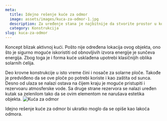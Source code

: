 ```yaml
---
meta:
  title: Idejno rešenje kuće za odmor
  image: assets/images/kuca-za-odmor-1.jpg
  description: Za uređenje stana je najbitnije da stvorite prostor u kome ćete se osećati onako kako vi to želite, kao kod kuće. Arhitekta je tu da vam pomogne u kreiranju i realizaciji ideje. Ovde je prikazano nekoliko ideja uređenje stana, koje su rađene zahtevima vlasnika.
  category: Konstrukcija
slug: kuca-za-odmor
---
```

Koncept blizak aktivnoj kući. Pošto nije određena lokacija ovog objekta, ono što je sigurno moguće iskoristiti od obnovljivih izvora energije je sunčeva energija. Zbog toga je i forma kuće usklađena upotrebi klasičnijih oblika solarnih ćelija. 

Deo krovne konstrukcije u isto vreme čini i nosače za solarne ploče. Takođe je predviđeno da se ove ploče po potrebi koriste i kao zaštita od sunca. Desno od ulaza se nalazi ostava na čijem kraju je moguće pristupiti i rezervoaru atmosferske vode. Sa druge strane rezervora se nalazi uređen kutak sa zelenilom tako da se ovim elementom ne narušava estetika objekta. 
![Kuća za odmor](/assets/images/kuca-za-odmor-1.jpg)

Idejno rešenje kuće za odmor bi ukratko moglo da se opiše kao lakoća odmora. 

